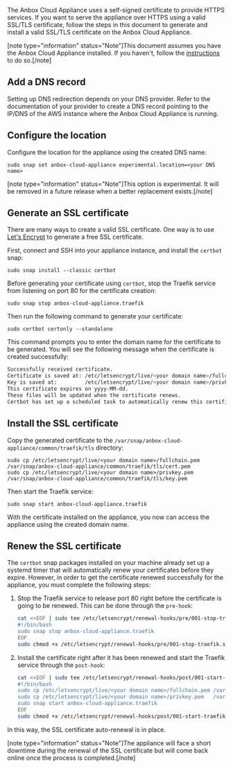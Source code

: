 The Anbox Cloud Appliance uses a self-signed certificate to provide HTTPS services. If you want to serve the appliance over HTTPS using a valid SSL/TLS certificate, follow the steps in this document to generate and install a valid SSL/TLS certificate on the Anbox Cloud Appliance.

[note type="information" status="Note"]This document assumes you have the Anbox Cloud Appliance installed. If you haven't, follow the [instructions](https://discourse.ubuntu.com/t/install-the-anbox-cloud-appliance/22681) to do so.[/note]

## Add a DNS record

Setting up DNS redirection depends on your DNS provider. Refer to the documentation of your provider to create a DNS record pointing to the IP/DNS of the AWS instance where the Anbox Cloud Appliance is running.

## Configure the location

Configure the location for the appliance using the created DNS name:

    sudo snap set anbox-cloud-appliance experimental.location=<your DNS name>

[note type="information" status="Note"]This option is experimental. It will be removed in a future release when a better replacement exists.[/note]

## Generate an SSL certificate

There are many ways to create a valid SSL certificate. One way is to use [Let's Encrypt](https://letsencrypt.org/) to generate a free SSL certificate.

First, connect and SSH into your appliance instance, and install the `certbot` snap:

    sudo snap install --classic certbot

Before generating your certificate using `certbot`, stop the Traefik service from listening on port 80 for the certificate creation:

    sudo snap stop anbox-cloud-appliance.traefik

Then run the following command to generate your certificate:

    sudo certbot certonly --standalone

This command prompts you to enter the domain name for the certificate to be generated. You will see the following message when the certificate is created successfully:

```bash
Successfully received certificate.
Certificate is saved at: /etc/letsencrypt/live/<your domain name>/fullchain.pem
Key is saved at:         /etc/letsencrypt/live/<your domain name>/privkey.pem
This certificate expires on yyyy-MM-dd.
These files will be updated when the certificate renews.
Certbot has set up a scheduled task to automatically renew this certificate in the background.
```

## Install the SSL certificate

Copy the generated certificate to the `/var/snap/anbox-cloud-appliance/common/traefik/tls` directory:

    sudo cp /etc/letsencrypt/live/<your domain name>/fullchain.pem /var/snap/anbox-cloud-appliance/common/traefik/tls/cert.pem
    sudo cp /etc/letsencrypt/live/<your domain name>/privkey.pem   /var/snap/anbox-cloud-appliance/common/traefik/tls/key.pem

Then start the Traefik service:

    sudo snap start anbox-cloud-appliance.traefik

With the certificate installed on the appliance, you now can access the appliance using the created domain name.

## Renew the SSL certificate

The `certbot` snap packages installed on your machine already set up a systemd timer that will automatically renew your certificates before they expire. However, in order to get the certificate renewed successfully for the appliance, you must complete the following steps:

1. Stop the Traefik service to release port 80 right before the certificate is going to be renewed. This can be done through the `pre-hook`:

   ```bash
   cat <<EOF | sudo tee /etc/letsencrypt/renewal-hooks/pre/001-stop-traefik.sh
   #!/bin/bash
   sudo snap stop anbox-cloud-appliance.traefik
   EOF
   sudo chmod +x /etc/letsencrypt/renewal-hooks/pre/001-stop-traefik.sh
   ```

2. Install the certificate right after it has been renewed and start the Traefik service through the `post-hook`:

   ```bash
   cat <<EOF | sudo tee /etc/letsencrypt/renewal-hooks/post/001-start-traefik.sh
   #!/bin/bash
   sudo cp /etc/letsencrypt/live/<your domain name>/fullchain.pem /var/snap/anbox-cloud-appliance/common/traefik/tls/cert.pem
   sudo cp /etc/letsencrypt/live/<your domain name>/privkey.pem   /var/snap/anbox-cloud-appliance/common/traefik/tls/key.pem
   sudo snap start anbox-cloud-appliance.traefik
   EOF
   sudo chmod +x /etc/letsencrypt/renewal-hooks/post/001-start-traefik.sh
   ```

In this way, the SSL certificate auto-renewal is in place.

[note type="information" status="Note"]The appliance will face a short downtime during the renewal of the SSL certificate but will come back online once the process is completed.[/note]
